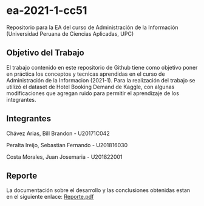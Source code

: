 # ea-2021-1-cc51
Repositorio para la EA del curso de Administración de la Información (Universidad Peruana de Ciencias Aplicadas, UPC)
## Objetivo del Trabajo
El trabajo contenido en este repositorio de Github tiene como objetivo poner en práctica los conceptos y tecnicas aprendidas en el curso de Administración de la Informacion (2021-1). Para la realización del trabajo se utilizó el dataset de Hotel Booking Demand de Kaggle, con algunas modificaciones que agregan ruido para permitir el aprendizaje de los integrantes.
## Integrantes
Chávez Arias, Bill Brandon - U20171C042

Peralta Ireijo, Sebastian Fernando - U201816030

Costa Morales, Juan Josemaria  - U201822001
## Reporte
La documentación sobre el desarrollo y las conclusiones obtenidas estan en el siguiente enlace: [Reporte.pdf](https://github.com/SebsPER/ea-2021-1-cc51/blob/main/EA-EvaluacionParcial-Grupo7.pdf)
